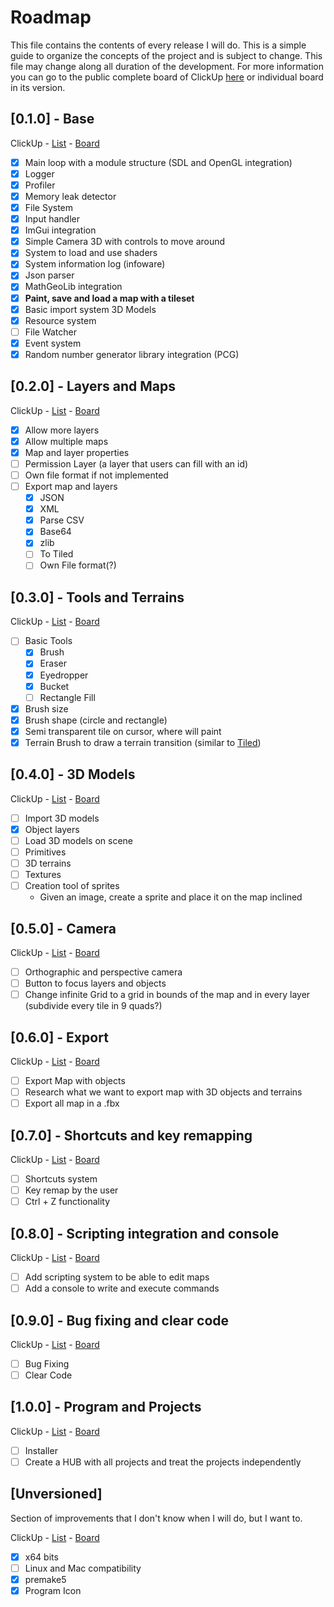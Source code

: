# Roadmap

This file contains the contents of every release I will do. This is a simple guide to organize the concepts of the project and is subject to change. This file may change along all duration of the development. For more information you can go to the public complete board of ClickUp [here](https://share.clickup.com/l/h/4-4678676-1/7e2410f745d66ec) or individual board in its version.

## [0.1.0] - Base

ClickUp - [List](https://share.clickup.com/l/h/6-29893194-1/73ddf853ca49c05) - [Board](https://share.clickup.com/b/h/6-29893194-2/4fe33cef4e300df)

- [x] Main loop with a module structure (SDL and OpenGL integration)
- [x] Logger
- [x] Profiler
- [x] Memory leak detector
- [x] File System
- [x] Input handler
- [x] ImGui integration
- [x] Simple Camera 3D with controls to move around
- [x] System to load and use shaders
- [x] System information log (infoware)
- [x] Json parser
- [x] MathGeoLib integration
- [x] **Paint, save and load a map with a tileset**
- [x] Basic import system 3D Models
- [x] Resource system
- [ ] File Watcher
- [x] Event system
- [x] Random number generator library integration (PCG)

## [0.2.0] - Layers and Maps

ClickUp - [List](https://share.clickup.com/l/h/6-29893174-1/65d87bc58cf3a7f) - [Board](https://share.clickup.com/b/h/6-29893174-2/9ac37763d464daa)

- [x] Allow more layers
- [x] Allow multiple maps
- [x] Map and layer properties
- [ ] Permission Layer (a layer that users can fill with an id)
- [ ] Own file format if not implemented
- [ ] Export map and layers
  - [x] JSON
  - [x] XML
  - [x] Parse CSV
  - [x] Base64
  - [x] zlib
  - [ ] To Tiled
  - [ ] Own File format(?)

## [0.3.0] - Tools and Terrains

ClickUp - [List](https://share.clickup.com/l/h/6-29893176-1/771a92a6e746703) - [Board](https://share.clickup.com/b/h/6-29893176-2/77ed457c20e375e)

- [ ] Basic Tools
  - [x] Brush
  - [x] Eraser
  - [x] Eyedropper
  - [x] Bucket
  - [ ] Rectangle Fill
- [x] Brush size
- [x] Brush shape (circle and rectangle)
- [x] Semi transparent tile on cursor, where will paint
- [x] Terrain Brush to draw a terrain transition (similar to [Tiled](https://doc.mapeditor.org/en/stable/manual/using-the-terrain-tool/#using-the-terrain-brush))

## [0.4.0] - 3D Models

ClickUp - [List](https://share.clickup.com/l/h/6-29893177-1/f84816f5bd5b0d7) - [Board](https://share.clickup.com/b/h/6-29893177-2/f9f548d0e90c676)

- [ ] Import 3D models
- [x] Object layers
- [ ] Load 3D models on scene
- [ ] Primitives
- [ ] 3D terrains
- [ ] Textures
- [ ] Creation tool of sprites
  - Given an image, create a sprite and place it on the map inclined

## [0.5.0] - Camera

ClickUp - [List](https://share.clickup.com/l/h/6-29893179-1/62627478f184048) - [Board](https://share.clickup.com/b/h/6-29893179-2/51111142eee3b9c)

- [ ] Orthographic and perspective camera
- [ ] Button to focus layers and objects
- [ ] Change infinite Grid to a grid in bounds of the map and in every layer (subdivide every tile in 9 quads?)

## [0.6.0] - Export

ClickUp - [List](https://share.clickup.com/l/h/6-29893180-1/07e0452cd8ad4d2) - [Board](https://share.clickup.com/b/h/6-29893180-2/8c60faf2395afcf)

- [ ] Export Map with objects
- [ ] Research what we want to export map with 3D objects and terrains
- [ ] Export all map in a .fbx

## [0.7.0] - Shortcuts and key remapping

ClickUp - [List](https://share.clickup.com/l/h/6-29893181-1/42103d9974675f4) - [Board](https://share.clickup.com/b/h/6-29893181-2/659f655e77b1e9e)

- [ ] Shortcuts system
- [ ] Key remap by the user
- [ ] Ctrl + Z functionality

## [0.8.0] - Scripting integration and console

ClickUp - [List](https://share.clickup.com/l/h/6-29893182-1/0a746bbe98f66a7) - [Board](https://share.clickup.com/b/h/6-29893182-2/aeca2fdc703b35b)

- [ ] Add scripting system to be able to edit maps
- [ ] Add a console to write and execute commands

## [0.9.0] - Bug fixing and clear code

ClickUp - [List](https://share.clickup.com/l/h/6-29893183-1/e9941ab8c039bc1) - [Board](https://share.clickup.com/b/h/6-29893183-2/98cb883986639a2)

- [ ] Bug Fixing
- [ ] Clear Code

## [1.0.0] - Program and Projects

ClickUp - [List](https://share.clickup.com/l/h/6-29893184-1/33aa08ceb8caca7) - [Board](https://share.clickup.com/b/h/6-29893184-2/d9fec099499b45f)

- [ ] Installer
- [ ] Create a HUB with all projects and treat the projects independently

## [Unversioned]

Section of improvements that I don't know when I will do, but I want to.

ClickUp - [List](https://share.clickup.com/l/h/6-29893187-1/9bcfae4a1e56f0c) - [Board](https://share.clickup.com/b/h/6-29893187-2/0229c44f42d73ef)

- [x] x64 bits
- [ ] Linux and Mac compatibility
- [x] premake5
- [x] Program Icon
